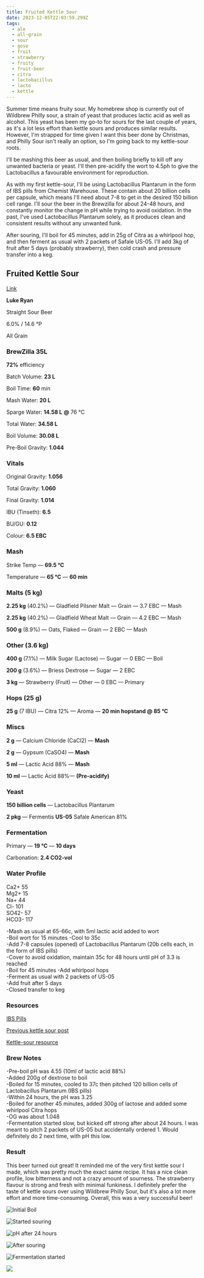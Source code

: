 ```yaml
---
title: Fruited Kettle Sour
date: 2023-12-05T22:03:59.299Z
tags:
  - ale
  - all-grain
  - sour
  - gose
  - fruit
  - strawberry
  - fruity
  - fruit-beer
  - citra
  - lactobacillus
  - lacto
  - kettle
---
```

Summer time means fruity sour. My homebrew shop is currently out of Wildbrew Philly sour, a strain of yeast that produces lactic acid as well as alcohol. This yeast has been my go-to for sours for the last couple of years, as it's a lot less effort than kettle sours and produces similar results. However, I'm strapped for time given I want this beer done by Christmas, and Philly Sour isn't really an option, so I'm going back to my kettle-sour roots.

I'll be mashing this beer as usual, and then boiling briefly to kill off any unwanted bacteria or yeast. I'll then pre-acidify the wort to 4.5ph to give the Lactobacillus a favourable environment for reproduction. 

As with my first kettle-sour, I'll be using Lactobacillus Plantarum in the form of IBS pills from Chemist Warehouse. These contain about 20 billion cells per capsule, which means I'll need about 7-8 to get in the desired 150 billion cell range. I'll sour the beer in the Brewzilla for about 24-48 hours, and constantly monitor the change in pH while trying to avoid oxidation. In the past, I've used Lactobacillus Plantarum solely, as it produces clean and consistent results without any unwanted funk. 

After souring, I'll boil for 45 minutes, add in 25g of Citra as a whirlpool hop, and then ferment as usual with 2 packets of Safale US-05. I'll add 3kg of fruit after 5 days (probably strawberry), then cold crash and pressure transfer into a keg. 

## **Fruited Kettle Sour**

[Link](https://share.brewfather.app/hCdX42hB2VgXqs)

**Luke Ryan**

Straight Sour Beer

6.0% / 14.6 °P

All Grain

### **BrewZilla 35L**

**72%** efficiency

Batch Volume: **23 L**

Boil Time: **60** min

Mash Water: **20 L**

Sparge Water: **14.58 L** **@** 76 °C

Total Water: **34.58 L**

Boil Volume: **30.08 L**

Pre-Boil Gravity: **1.044**

### Vitals

Original Gravity: **1.056**

Total Gravity: **1.060**

Final Gravity: **1.014**

IBU (Tinseth): **6.5**

BU/GU: **0.12**

Colour: **6.5 EBC** 

### Mash

Strike Temp — **69.5 °C**

Temperature — **65 °C** — **60 min**

### Malts **(5 kg)**

**2.25 kg** (40.2%) — Gladfield Pilsner Malt — Grain — 3.7 EBC — Mash

**2.25 kg** (40.2%) — Gladfield Wheat Malt — Grain — 4.2 EBC — Mash

**500 g** (8.9%) — Oats, Flaked — Grain — 2 EBC — Mash

### Other **(3.6 kg)**

**400 g** (7.1%) — Milk Sugar (Lactose) — Sugar — 0 EBC — Boil

**200 g** (3.6%) — Briess Dextrose — Sugar — 2 EBC

**3 kg** — Strawberry (Fruit) — Other — 0 EBC — Primary

### Hops **(25 g)**

**25 g** (7 IBU) — Citra 12% — Aroma — **20 min hopstand @ 85 °C**

### Miscs

**2 g** — Calcium Chloride (CaCl2) — **Mash**

**2 g** — Gypsum (CaSO4) — **Mash**

**5 ml** — Lactic Acid 88% — **Mash**

**10 ml** — Lactic Acid 88%— **(Pre-acidify)**

### Yeast

**150 billion cells** — Lactobacillus Plantarum

**2 pkg** — Fermentis **US-05** Safale American 81%

### Fermentation

Primary — **19 °C** — **10 days**

Carbonation: **2.4 CO2-vol**

### Water Profile

Ca2+ 55\
Mg2+ 15\
Na+ 44\
Cl- 101\
SO42- 57\
HCO3- 117

\-Mash as usual at 65-66c, with 5ml lactic acid added to wort \
-Boil wort for 15 minutes -Cool to 35c \
-Add 7-8 capsules (opened) of Lactobacillus Plantarum (20b cells each, in the form of IBS pills) \
-Cover to avoid oxidation, maintain 35c for 48 hours until pH of 3.3 is reached \
-Boil for 45 minutes -Add whirlpool hops \
-Ferment as usual with 2 packets of US-05 \
-Add fruit after 5 days \
-Closed transfer to keg

### R﻿esources

[I﻿BS Pills](https://www.chemistwarehouse.com.au/buy/49531/inner-health-ibs-support-probiotic-30-capsules-fridge-line?gad_source=1&gclid=Cj0KCQiAsburBhCIARIsAExmsu4nrn0w4pLg-Y2sJjIukuiYCHoL7W1STlsuh836MOP9KsMmu5AzRL4aAsX2EALw_wcB&gclsrc=aw.ds)

[P﻿revious kettle sour post](https://krakenbrewing.netlify.app/post/2020-01-09-strawberry-sour/)

[K﻿ettle-sour resource](https://www.milkthefunk.com/wiki/Main_Page)

### Brew Notes

\-﻿Pre-boil pH was 4.55 (10ml of lactic acid 88%)\
-﻿Added 200g of dextrose to boil\
-﻿Boiled for 15 minutes, cooled to 37c then pitched 120 billion cells of Lactobacillus Plantarum (IBS pills)\
-﻿Within 24 hours, the pH was 3.25\
-﻿Boiled for another 45 minutes, added 300g of lactose and added some whirlpool Citra hops \
-﻿OG was about 1.048\
-Fermentation started slow, but kicked off strong after about 24 hours. I was meant to pitch 2 packets of US-05 but accidentally ordered 1. Would definitely do 2 next time, with pH this low.

### Result

This beer turned out great! It reminded me of the very first kettle sour I made, which was pretty much the exact same recipe. It has a nice clean profile, low bitterness and not a crazy amount of sourness. The strawberry flavour is strong and fresh with minimal funkiness. I definitely prefer the taste of kettle sours over using Wildbrew Philly Sour, but it's also a lot more effort and more time-consuming. Overall, this was a very successful beer!

![Initial Boil](/img/20231207_113309.jpg "Initial Boil")

![Started souring](/img/20231207_151342.jpg "Started souring")

![pH after 24 hours](/img/20231208_140419.jpg "pH after 24 hours")

![After souring](/img/20231208_144057.jpg "After souring")

![Fermentation started](/img/20231210_090610.jpg "Fermentation started")

![](/img/img_20231226_182843_939.jpg)